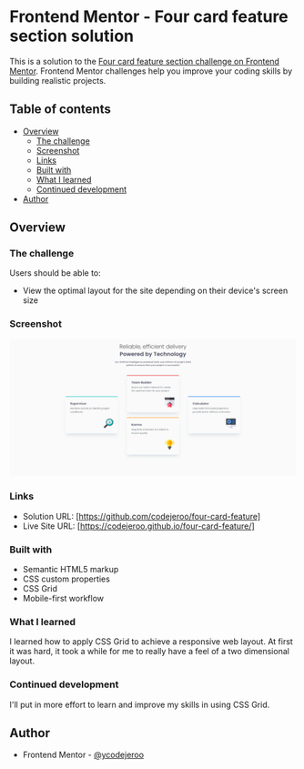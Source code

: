 # Frontend Mentor - Four card feature section solution

This is a solution to the [Four card feature section challenge on Frontend Mentor](https://www.frontendmentor.io/challenges/four-card-feature-section-weK1eFYK). Frontend Mentor challenges help you improve your coding skills by building realistic projects. 

## Table of contents

- [Overview](#overview)
  - [The challenge](#the-challenge)
  - [Screenshot](#screenshot)
  - [Links](#links)
  - [Built with](#built-with)
  - [What I learned](#what-i-learned)
  - [Continued development](#continued-development)
- [Author](#author)

## Overview

### The challenge

Users should be able to:

- View the optimal layout for the site depending on their device's screen size

### Screenshot

![](./screenshot.png)

### Links

- Solution URL: [https://github.com/codejeroo/four-card-feature]
- Live Site URL: [https://codejeroo.github.io/four-card-feature/]


### Built with

- Semantic HTML5 markup
- CSS custom properties
- CSS Grid
- Mobile-first workflow

### What I learned

I learned how to apply CSS Grid to achieve a responsive web layout. At first it was hard, it took a while for me to really have a feel of a two dimensional layout.

### Continued development

I'll put in more effort to learn and improve my skills in using CSS Grid.


## Author

- Frontend Mentor - [@ycodejeroo](https://www.frontendmentor.io/profile/codejeroo)
